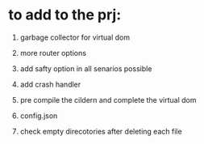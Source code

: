 # to add to the prj:

1. garbage collector for virtual dom
3. more router options

5. add safty option in all senarios possible
6. add crash handler

8. pre compile the cildern and complete the virtual dom
9. config.json

10. check empty direcotories after deleting each file